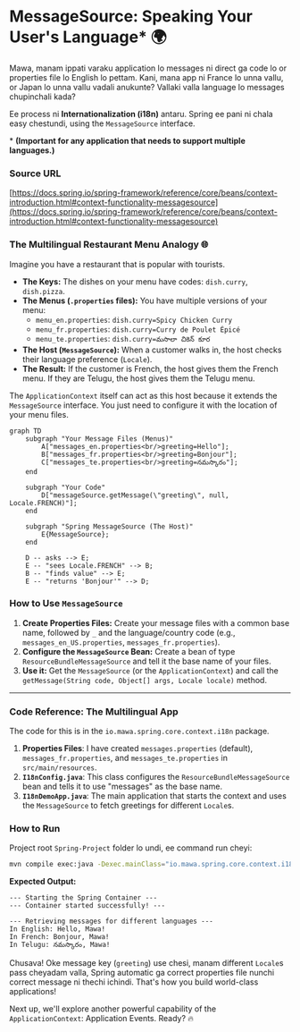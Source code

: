 # MessageSource: Speaking Your User's Language* 🌍

Mawa, manam ippati varaku application lo messages ni direct ga code lo or properties file lo English lo pettam. Kani, mana app ni France lo unna vallu, or Japan lo unna vallu vadali anukunte? Vallaki valla language lo messages chupinchali kada?

Ee process ni **Internationalization (i18n)** antaru. Spring ee pani ni chala easy chestundi, using the `MessageSource` interface.

\* **(Important for any application that needs to support multiple languages.)**

### Source URL
[https://docs.spring.io/spring-framework/reference/core/beans/context-introduction.html#context-functionality-messagesource](https://docs.spring.io/spring-framework/reference/core/beans/context-introduction.html#context-functionality-messagesource)

### The Multilingual Restaurant Menu Analogy 🌐
Imagine you have a restaurant that is popular with tourists.
-   **The Keys:** The dishes on your menu have codes: `dish.curry`, `dish.pizza`.
-   **The Menus (`.properties` files):** You have multiple versions of your menu:
    -   `menu_en.properties`: `dish.curry=Spicy Chicken Curry`
    -   `menu_fr.properties`: `dish.curry=Curry de Poulet Épicé`
    -   `menu_te.properties`: `dish.curry=మసాలా చికెన్ కూర`
-   **The Host (`MessageSource`):** When a customer walks in, the host checks their language preference (`Locale`).
-   **The Result:** If the customer is French, the host gives them the French menu. If they are Telugu, the host gives them the Telugu menu.

The `ApplicationContext` itself can act as this host because it extends the `MessageSource` interface. You just need to configure it with the location of your menu files.

```mermaid
graph TD
    subgraph "Your Message Files (Menus)"
        A["messages_en.properties<br/>greeting=Hello"];
        B["messages_fr.properties<br/>greeting=Bonjour"];
        C["messages_te.properties<br/>greeting=నమస్కారం"];
    end

    subgraph "Your Code"
        D["messageSource.getMessage(\"greeting\", null, Locale.FRENCH)"];
    end

    subgraph "Spring MessageSource (The Host)"
        E{MessageSource};
    end

    D -- asks --> E;
    E -- "sees Locale.FRENCH" --> B;
    B -- "finds value" --> E;
    E -- "returns 'Bonjour'" --> D;
```

### How to Use `MessageSource`
1.  **Create Properties Files:** Create your message files with a common base name, followed by `_` and the language/country code (e.g., `messages_en_US.properties`, `messages_fr.properties`).
2.  **Configure the `MessageSource` Bean:** Create a bean of type `ResourceBundleMessageSource` and tell it the base name of your files.
3.  **Use it:** Get the `MessageSource` (or the `ApplicationContext`) and call the `getMessage(String code, Object[] args, Locale locale)` method.

---
### Code Reference: The Multilingual App
The code for this is in the `io.mawa.spring.core.context.i18n` package.

1.  **Properties Files**: I have created `messages.properties` (default), `messages_fr.properties`, and `messages_te.properties` in `src/main/resources`.
2.  **`I18nConfig.java`**: This class configures the `ResourceBundleMessageSource` bean and tells it to use "messages" as the base name.
3.  **`I18nDemoApp.java`**: The main application that starts the context and uses the `MessageSource` to fetch greetings for different `Locale`s.

### How to Run
Project root `Spring-Project` folder lo undi, ee command run cheyi:
```bash
mvn compile exec:java -Dexec.mainClass="io.mawa.spring.core.context.i18n.I18nDemoApp"
```
**Expected Output:**
```
--- Starting the Spring Container ---
--- Container started successfully! ---

--- Retrieving messages for different languages ---
In English: Hello, Mawa!
In French: Bonjour, Mawa!
In Telugu: నమస్కారం, Mawa!
```
Chusava! Oke message key (`greeting`) use chesi, manam different `Locale`s pass cheyadam valla, Spring automatic ga correct properties file nunchi correct message ni thechi ichindi. That's how you build world-class applications!

Next up, we'll explore another powerful capability of the `ApplicationContext`: Application Events. Ready? 🔥
